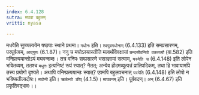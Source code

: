 ```yaml
---
index: 6.4.128
sutra: मघवा बहुलम्
vritti: nyasa

---
```

मधवेति सुव्व्यत्ययेन षष्ठ्याः स्थाने प्रथमा। `मधोनः` इति। `श्वयुवमधोनाम्` (6.4.133) इति समप्रसारणम्, परपूर्वत्वम्, `आद्गुणः` (6.1.87)। ननु च मघोऽस्यास्तीति मत्वर्थविवक्षायां `छन्दसीवनिपो वकतव्यौ` (वा.582) इति वनिप्रत्ययान्तोऽयं मघवन्शब्दः। तत्र वनिपः सम्प्रसारणे भसञ्ज्ञायां सत्याम्, `यस्येति च` (6.4.148) इति लोपेन भवितव्यम्, ततश्च `मधुनः` इत्यनिष्टं रूपं स्यात्? नैतत्; अन्येव हीदमव्युत्पन्नं प्रातिपदिकम्, तथा हि भावायामपि तस्य प्रयोगो दृश्यते। अथापि वनिप्प्रत्ययान्तः स्यात्? एवमपि बहुलवचनात् `यस्येति` (6.4.148) इति लोपो न भविष्यतीत्यदोषः। `मघोनी` इति। `ऋन्नेभ्यो ङीप्` (4.1.5)। `माघवनम्` इति। पूर्ववदण्। `अन्` (6.4.67) इति प्रकृतिवद्भावः।।